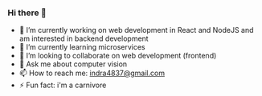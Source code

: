 ### Hi there 👋

<!--
**indra4837/indra4837** is a ✨ _special_ ✨ repository because its `README.md` (this file) appears on your GitHub profile.

Here are some ideas to get you started:

- 🔭 I’m currently working on ...
- 🌱 I’m currently learning ...
- 👯 I’m looking to collaborate on ...
- 🤔 I’m looking for help with ...
- 💬 Ask me about ...
- 📫 How to reach me: ...
- 😄 Pronouns: ...
- ⚡ Fun fact: ...
-->
- 🔭 I’m currently working on web development in React and NodeJS and am interested in backend development
- 🌱 I’m currently learning microservices
- 👯 I’m looking to collaborate on web development (frontend)
- 💬 Ask me about computer vision
- 📫 How to reach me: indra4837@gmail.com
- ⚡ Fun fact: i'm a carnivore
